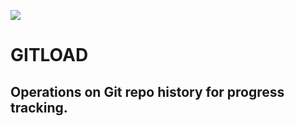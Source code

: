 ![](/resources/img/daniellLogo_4_anno.jpg)
# GITLOAD
## Operations on Git repo history for progress tracking.


